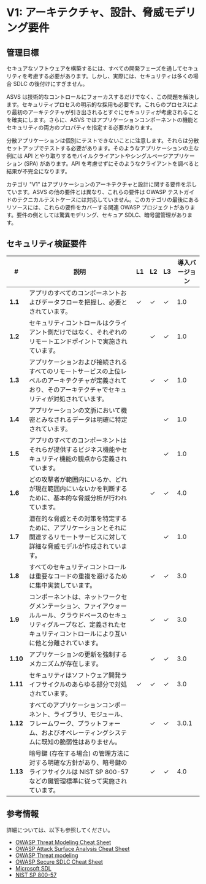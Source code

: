 # V1: アーキテクチャ、設計、脅威モデリング要件

## 管理目標

セキュアなソフトウェアを構築するには、すべての開発フェーズを通してセキュリティを考慮する必要があります。しかし、実際には、セキュリティは多くの場合 SDLC の後付けにすぎません。

ASVS は技術的なコントロールにフォーカスするだけでなく、この問題を解決します。セキュリティプロセスの明示的な採用も必要です。これらのプロセスにより最初のアーキテクチャが引き出されるとすぐにセキュリティが考慮されることを確実にします。さらに、ASVS ではアプリケーションコンポーネントの機能とセキュリティの両方のプロパティを指定する必要があります。

分散アプリケーションは個別にテストできないことに注意します。それらは分散セットアップでテストする必要があります。そのようなアプリケーションの主な例には API とやり取りするモバイルクライアントやシングルページアプリケーション (SPA) があります。API を考慮せずにそのようなクライアントを調べると結果が不完全になります。

カテゴリ "V1" はアプリケーションのアーキテクチャと設計に関する要件を示しています。ASVS の他の要件とは異なり、これらの要件は OWASP テストガイドのテクニカルテストケースには対応していません。このカテゴリの最後にあるリソースには、これらの要件をカバーする関連 OWASP プロジェクトがあります。要件の例としては驚異モデリング、セキュア SDLC、暗号鍵管理があります。

## セキュリティ検証要件

| # | 説明 | L1 | L2 | L3 | 導入バージョン |
| --- | --- | --- | --- | -- | -- |
| **1.1** | アプリのすべてのコンポーネントおよびデータフローを把握し、必要とされています。 | ✓ | ✓ | ✓ | 1.0 |
| **1.2** | セキュリティコントロールはクライアント側だけではなく、それぞれのリモートエンドポイントで実施されています。 |  | ✓ | ✓ | 1.0 |
| **1.3** | アプリケーションおよび接続されるすべてのリモートサービスの上位レベルのアーキテクチャが定義されており、そのアーキテクチャでセキュリティが対処されています。 |  | ✓ | ✓ | 1.0 |
| **1.4** | アプリケーションの文脈において機密とみなされるデータは明確に特定されています。 |  |  | ✓ | 1.0 |
| **1.5** | アプリのすべてのコンポーネントはそれらが提供するビジネス機能やセキュリティ機能の観点から定義されています。 | | | ✓ | 1.0 |
| **1.6** | どの攻撃者が範囲内にいるか、どれが現在範囲内にいないかを判断するために、基本的な脅威分析が行われています。 |  | ✓ | ✓ | 4.0 |
| **1.7** | 潜在的な脅威とその対策を特定するために、アプリケーションとそれに関連するリモートサービスに対して詳細な脅威モデルが作成されています。 |  |  | ✓ | 1.0 |
| **1.8** | すべてのセキュリティコントロールは重要なコードの重複を避けるために集中実装しています。 | | ✓ | ✓ | 3.0 |
| **1.9** | コンポーネントは、ネットワークセグメンテーション、ファイアウォールルール、クラウドベースのセキュリティグループなど、定義されたセキュリティコントロールにより互いに他と分離されています。 | | ✓ | ✓ | 3.0 |
| **1.10** | アプリケーションの更新を強制するメカニズムが存在します。 | | ✓ | ✓ | 3.0 |
| **1.11** | セキュリティはソフトウェア開発ライフサイクルのあらゆる部分で対処されています。 | ✓ | ✓ | ✓ | 3.0 |
| **1.12** | すべてのアプリケーションコンポーネント、ライブラリ、モジュール、フレームワーク、プラットフォーム、およびオペレーティングシステムに既知の脆弱性はありません。 | |✓ |✓ | 3.0.1 |
| **1.13** | 暗号鍵 (存在する場合) の管理方法に対する明確な方針があり、暗号鍵のライフサイクルは NIST SP 800-57 などの鍵管理標準に従って実施されています。 | | ✓ | ✓ | 4.0 |

## 参考情報

詳細については、以下も参照してください。

* [OWASP Threat Modeling Cheat Sheet](https://www.owasp.org/index.php/Threat_Modeling_Cheat_Sheet)
* [OWASP Attack Surface Analysis Cheat Sheet](https://www.owasp.org/index.php/Attack_Surface_Analysis_Cheat_Sheet)
* [OWASP Threat modeling](https://www.owasp.org/index.php/Application_Threat_Modeling)
* [OWASP Secure SDLC Cheat Sheet](https://www.owasp.org/index.php/Secure_SDLC_Cheat_Sheet)
* [Microsoft SDL](https://www.microsoft.com/en-us/sdl/)
* [NIST SP 800-57](https://csrc.nist.gov/publications/detail/sp/800-57-part-1/rev-4/final)
